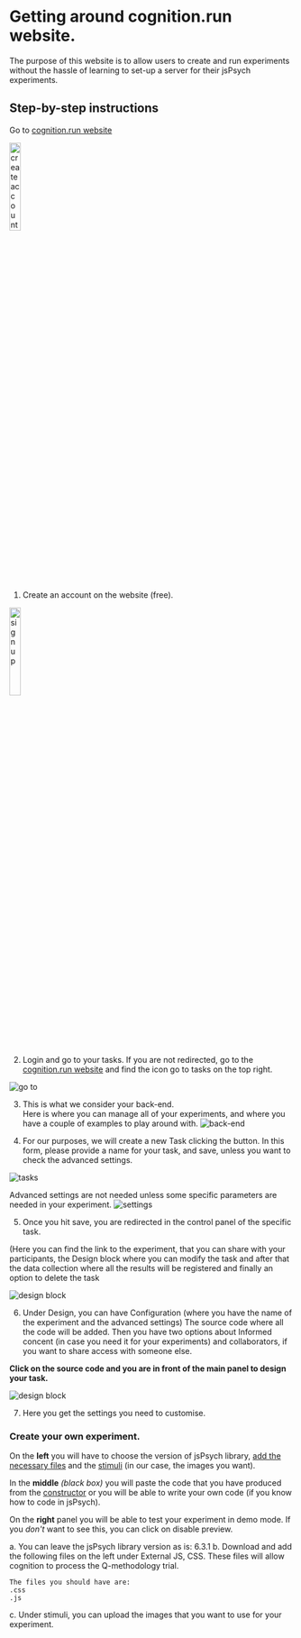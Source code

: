 # Getting around cognition.run website.

The purpose of this website is to allow users to create and run experiments without the hassle of learning to set-up a server for their jsPsych experiments. 

## Step-by-step instructions

Go to [cognition.run website](https://www.cognition.run)
 
<img src="../images/001.jpg" height="20%" alt="create account" />


1. Create an account on the website (free).
  
<img src="../images/002.PNG" height="20%" alt="signup" /> 


2. Login and go to your tasks. If you are not redirected, go to the [cognition.run website](https://www.cognition.run) and find the icon go to tasks on the top right. 
  
![go to](../images/006.PNG "go to")
  
3. This is what we consider your back-end.   
Here is where you can manage all of your experiments, and where you have a couple of examples to play around with. 
![back-end](../images/003.PNG "back-end")

4. For our purposes, we will create a new Task clicking the button. 
In this form, please provide a name for your task, and save, unless you want to check the advanced settings. 

![tasks](../images/004.PNG "tasks")


Advanced settings are not needed unless some specific parameters are needed in your experiment.
![settings](../images/005.PNG "settings")

5. Once you hit save, you are redirected in the control panel of the specific task.

(Here you can find the link to the experiment, that you can share with your participants, the Design block where you can modify the task and after that the data collection where all the results will be registered and finally an option to delete the task 

![design block](../images/007.jpeg "design block")

6. Under Design, you can have Configuration (where you have the name of the experiment and the advanced settings) 
The source code where all the code will be added. 
Then you have two options about Informed concent (in case you need it for your experiments) and collaborators, if you want to share access with someone else. 

**Click on the source code and you are in front of the main panel to design your task.**

![design block](../images/008.jpeg "design block")


7. Here you get the settings you need to customise. 

### Create your own experiment. 

On the **left** you will have to choose the version of jsPsych library, [add the necessary files](#files) and the [stimuli]() (in our case, the images you want). 

In the **middle** *(black box)* you will paste the code that you have produced from the [constructor](/constructor/constructor) or you will be able to write your own code (if you know how to code in jsPsych). 

On the **right** panel you will be able to test your experiment in demo mode. If you *don't* want to see this, you can click on disable preview. 

a. You can leave the jsPsych library version as is: 6.3.1 
b. Download and add the following files on the left under External JS, CSS. These files will allow cognition to process the Q-methodology trial.
  
  ```
  The files you should have are: 
  .css 
  .js 
  
  ```

c. Under stimuli, you can upload the images that you want to use for your experiment. 
